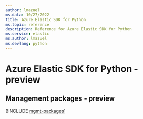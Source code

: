 ```yaml
---
author: lmazuel
ms.data: 10/27/2022
title: Azure Elastic SDK for Python
ms.topic: reference
description: Reference for Azure Elastic SDK for Python
ms.service: elastic
ms.author: lmazuel
ms.devlang: python
---
```

# Azure Elastic SDK for Python - preview

## Management packages - preview
[!INCLUDE [mgmt-packages](elastic-mgmt-index.md)]
